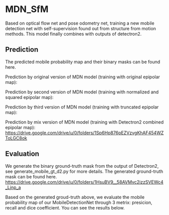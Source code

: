 # MDN_SfM
Based on optical flow net and pose odometry net, training a new mobile detection net with self-supervision found out from structure from motion methods. 
This model finally combines with outputs of detectron2.

## Prediction
The predicted mobile probability map and their binary masks can be found here.


Prediction by original version of MDN model (training with original epipolar map):


Prediction by second version of MDN model (training with normalized and squared epipolar map):


Prediction by third version of MDN model (training with truncated epipolar map):

Prediction by mix version of MDN model (training with Detectron2 combined epipolar map):
https://drive.google.com/drive/u/0/folders/1Sp6Hp876pEZVzvgKhAF454WZToLGC8ok 


## Evaluation 
We generate the binary ground-truth mask from the output of Detectron2, see generate_mobile_gt_d2.py for more details.
The generated ground-truth mask can be found here.
https://drive.google.com/drive/u/0/folders/1HsuBV9__58AVMvc2izzSVEWc4_Ljnp_a 

Based on the generated groud-truth above, we evaluate the mobile probability map of our MobileDetectionNet through 3 metrix: presicion, recall and dice coefficient. You can see the results below.
